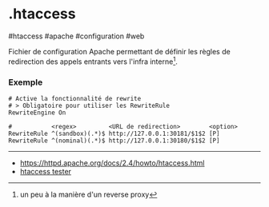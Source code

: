 # .htaccess

#htaccess #apache #configuration #web

Fichier de configuration Apache permettant de définir les règles de redirection des appels entrants vers l'infra interne[^1].

[^1]: un peu à la manière d'un reverse proxy

### Exemple

```apacheconf
# Active la fonctionnalité de rewrite
# > Obligatoire pour utiliser les RewriteRule
RewriteEngine On

#           <regex>         <URL de redirection>        <option>
RewriteRule ^(sandbox)(.*)$ http://127.0.0.1:30181/$1$2 [P]
RewriteRule ^(nominal)(.*)$ http://127.0.0.1:30180/$1$2 [P]
```

---

- https://httpd.apache.org/docs/2.4/howto/htaccess.html
- [htaccess tester](https://htaccess.madewithlove.be/)
